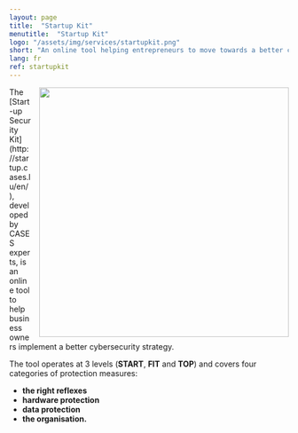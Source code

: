 ```yaml
---
layout: page
title:  "Startup Kit"
menutitle:  "Startup Kit"
logo: "/assets/img/services/startupkit.png"
short: "An online tool helping entrepreneurs to move towards a better cybersecurity strategy."
lang: fr
ref: startupkit
---
```

<img class="img-border" src="{{ 'assets/img/services/startupkit.jpg' | relative_url }}" style="float:right; width:450px; margin-left: 15px;" />
The [Start-up Security Kit](http://startup.cases.lu/en/), developed by CASES experts, is an online tool to help business owners implement a better cybersecurity strategy. 

The tool operates at 3 levels (**START**, **FIT** and **TOP**) and covers four categories of protection measures:

* **the right reflexes**
* **hardware protection**
* **data protection**
* **the organisation.**
